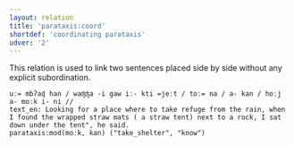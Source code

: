 ```yaml
---
layout: relation
title: 'parataxis:coord'
shortdef: 'coordinating parataxis'
udver: '2'
---
```


This relation is used to link two sentences placed side by side without any explicit subordination. 

~~~ sdparse
uː= mbʔaɖ han / waʤʤa -i gaw iː- kti =jeːt / toː= na / a- kan / hoːj a- moːk i- ni //
text_en: Looking for a place where to take refuge from the rain, when I found the wrapped straw mats ( a straw tent) next to a rock, I sat down under the tent", he said.
parataxis:mod(moːk, kan) ("take_shelter", "know")
~~~
<!-- Interlanguage links updated Po 6. listopadu 2023, 21:43:25 CET -->
